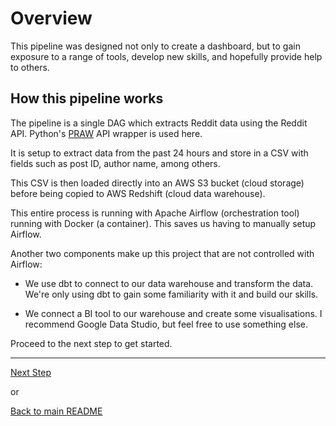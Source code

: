 # Overview

This pipeline was designed not only to create a dashboard, but to gain exposure to a range of tools, develop new skills, and hopefully provide help to others.

## How this pipeline works

The pipeline is a single DAG which extracts Reddit data using the Reddit API. Python's [PRAW](https://praw.readthedocs.io/en/stable/) API wrapper is used here. 

It is setup to extract data from the past 24 hours and store in a CSV with fields such as post ID, author name, among others.

This CSV is then loaded directly into an AWS S3 bucket (cloud storage) before being copied to AWS Redshift (cloud data warehouse).

This entire process is running with Apache Airflow (orchestration tool) running with Docker (a container). This saves us having to manually setup Airflow. 

Another two components make up this project that are not controlled with Airflow:

* We use dbt to connect to our data warehouse and transform the data. We're only using dbt to gain some familiarity with it and build our skills.

* We connect a BI tool to our warehouse and create some visualisations. I recommend Google Data Studio, but feel free to use something else.

Proceed to the next step to get started.

---

[Next Step](reddit.md)

or

[Back to main README](../README.md)
